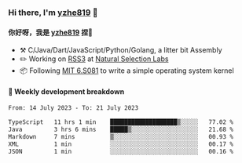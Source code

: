### Hi there, I'm [yzhe819](https://github.com/yzhe819) 👋

#### 你好呀，我是 [yzhe819](https://github.com/yzhe819) 捏👋

- :hammer_and_pick: C/Java/Dart/JavaScript/Python/Golang, a litter bit Assembly
- :pencil2: Working on [RSS3](https://github.com/NaturalSelectionLabs/RSS3) at [Natural Selection Labs](https://github.com/NaturalSelectionLabs)
- 📦 Following [MIT 6.S081](https://pdos.csail.mit.edu/6.S081/2020/) to write a simple operating system kernel



#### 📝 Weekly development breakdown

<!--START_SECTION:waka-->

```txt
From: 14 July 2023 - To: 21 July 2023

TypeScript   11 hrs 1 min    ███████████████████▒░░░░░   77.02 %
Java         3 hrs 6 mins    █████▒░░░░░░░░░░░░░░░░░░░   21.68 %
Markdown     7 mins          ▒░░░░░░░░░░░░░░░░░░░░░░░░   00.93 %
XML          1 min           ░░░░░░░░░░░░░░░░░░░░░░░░░   00.17 %
JSON         1 min           ░░░░░░░░░░░░░░░░░░░░░░░░░   00.16 %
```

<!--END_SECTION:waka-->



